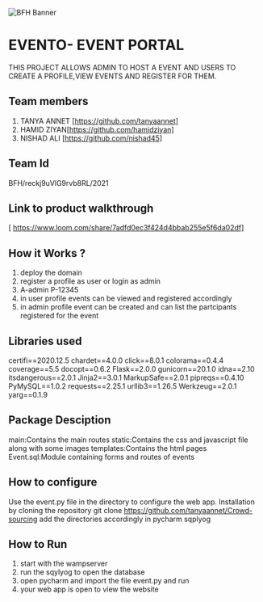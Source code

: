 ![BFH Banner](https://trello-attachments.s3.amazonaws.com/542e9c6316504d5797afbfb9/542e9c6316504d5797afbfc1/39dee8d993841943b5723510ce663233/Frame_19.png)
# EVENTO- EVENT PORTAL
THIS PROJECT ALLOWS ADMIN TO HOST A EVENT AND USERS TO CREATE A PROFILE,VIEW EVENTS AND REGISTER FOR THEM.
## Team members
1. TANYA ANNET [https://github.com/tanyaannet]
2. HAMID ZIYAN[https://github.com/hamidziyan]
3. NISHAD ALI [https://github.com/nishad45]
## Team Id
BFH/reckj9uVlG9rvb8RL/2021
## Link to product walkthrough
[ https://www.loom.com/share/7adfd0ec3f424d4bbab255e5f6da02df]
## How it Works ?
1. deploy the domain
2. register a profile as user or login as admin
3.  A-admin P-12345
4. in user profile events can be viewed and registered accordingly
5. in admin profile event can be created and can list the partcipants registered for the event 
## Libraries used
certifi==2020.12.5
chardet==4.0.0
click==8.0.1
colorama==0.4.4
coverage==5.5
docopt==0.6.2
Flask==2.0.0
gunicorn==20.1.0
idna==2.10
itsdangerous==2.0.1
Jinja2==3.0.1
MarkupSafe==2.0.1
pipreqs==0.4.10
PyMySQL==1.0.2
requests==2.25.1
urllib3==1.26.5
Werkzeug==2.0.1
yarg==0.1.9
## Package Desciption
main:Contains the main routes
static:Contains the css and javascript file along with some images
templates:Contains the html pages
Event.sql:Module containing forms and routes of events
## How to configure
Use the event.py file in the  directory to configure the web app.
Installation by cloning the repository
git clone https://github.com/tanyaannet/Crowd-sourcing
add the directories accordingly in pycharm sqplyog
## How to Run
1. start with the wampserver
2. run the sqylyog to open the database
3. open pycharm and import the file event.py and run 
4. your web app is open to view the website 
